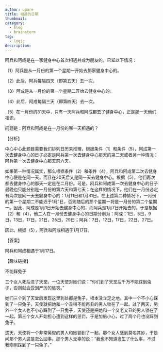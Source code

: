 ```yaml
---
author: upare
title: 相遇的日期
thumbnail:
category:
  - blog
  - brainstorm
tag:
  - logic
description: 
---
```

阿兵和阿成是在一家健身中心首次相遇并成为朋友的。已知以下情况：

（1）阿兵是从一月份的第一个星期一开始去那家健身中心的。

（2）此后，阿兵每隔四天（即第五天）去一次。

（3）阿成是从一月份的第一个星期二开始去健身中心的。

（4）此后，阿成每隔三天（即第四天）去一次。

（5）在一月份的31天中，只有一天阿兵和阿成都去了健身中心，正是那一天他们相识。

问题是：阿兵和阿成是在一月份的哪一天相遇的？

【分析】

中心中心此题目需要我们排列日历来推理，根据条件（1）和条件（5），阿成第一次去健身中心的日子必定是阿兵第一次去健身中心那天的第二天或者另一种情况：阿兵第一次去健身中心那天前六天。

如果第一种情况属实，那么根据条件（2）和条件（4），阿兵和阿成第二次去健身中心便是在同一天，而且在20天后又是同一天去健身中心。根据（5），他们再次都去健身中心的那天一定是在二月份。可是，阿兵和阿成第一次去健身中心的日子最晚也只能分别是一月份的第六天和第七天；在这样的情况下，他们在一月份必定有两次是同一天去健身中心的：1月11日和1月31日。在上述第二种情况下，一月份的第一个星期二不能迟于1月1日，否则随后的那个星期一将是一月份的第二个星期一。因此，阿成是1月1日开始去健身中心的，而阿兵是1月7日开始去的。于是根据（2）和（4），他二人在一月份去健身中心的日期分别为：阿成：1日，5日，9日，13日，17日，21日，25日，29日；阿兵：7日，12日，17日，22日，27日。

因此，根据（5），阿兵和阿成相遇于1月17日。

【答案】

阿兵和阿成相遇于1月17日。

【趣味链接】

不能踩兔子

三个女人死后进了天堂。一位天使对她们说：“你们到了天堂后千万不能踩到兔子，否则就会受到严厉的惩罚。”

她们三个到了天堂后发现这里到处都是兔子，根本没立足之地。其中一个不小心踩到了一只兔子，天使就把她和一个丑得不能再丑的男人锁在了一起。过了两天，另外一个女人也不小心踩到了一只兔子，天使还是把她和一个又老又丑的男人锁在了一起。第三个女人开始担心遭到这样的惩罚，于是加倍小心，过了两个月也没踩到兔子。

这天，天使将一个非常英俊的男人和她锁到了一起。那个女人感到莫名其妙，于是问那个男人这是怎么回事。那个男人无辜的说：“我也不知道发生了什么事，不过我刚刚踩到了一只兔子。”